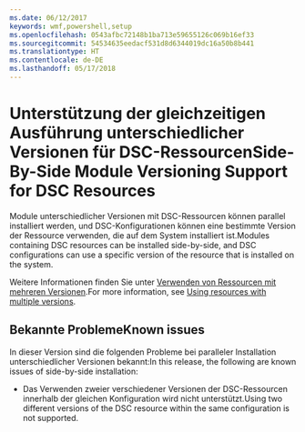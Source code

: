 ```yaml
---
ms.date: 06/12/2017
keywords: wmf,powershell,setup
ms.openlocfilehash: 0543afbc72148b1ba713e59655126c069b16ef33
ms.sourcegitcommit: 54534635eedacf531d8d6344019dc16a50b8b441
ms.translationtype: HT
ms.contentlocale: de-DE
ms.lasthandoff: 05/17/2018
---
```

# <a name="side-by-side-module-versioning-support-for-dsc-resources"></a><span data-ttu-id="97921-102">Unterstützung der gleichzeitigen Ausführung unterschiedlicher Versionen für DSC-Ressourcen</span><span class="sxs-lookup"><span data-stu-id="97921-102">Side-By-Side Module Versioning Support for DSC Resources</span></span>

<span data-ttu-id="97921-103">Module unterschiedlicher Versionen mit DSC-Ressourcen können parallel installiert werden, und DSC-Konfigurationen können eine bestimmte Version der Ressource verwenden, die auf dem System installiert ist.</span><span class="sxs-lookup"><span data-stu-id="97921-103">Modules containing DSC resources can be installed side-by-side, and DSC configurations can use a specific version of the resource that is installed on the system.</span></span>

<span data-ttu-id="97921-104">Weitere Informationen finden Sie unter [Verwenden von Ressourcen mit mehreren Versionen](https://msdn.microsoft.com/powershell/dsc/sxsresource).</span><span class="sxs-lookup"><span data-stu-id="97921-104">For more information, see [Using resources with multiple versions](https://msdn.microsoft.com/powershell/dsc/sxsresource).</span></span>

## <a name="known-issues"></a><span data-ttu-id="97921-105">Bekannte Probleme</span><span class="sxs-lookup"><span data-stu-id="97921-105">Known issues</span></span>

<span data-ttu-id="97921-106">In dieser Version sind die folgenden Probleme bei paralleler Installation unterschiedlicher Versionen bekannt:</span><span class="sxs-lookup"><span data-stu-id="97921-106">In this release, the following are known issues of side-by-side installation:</span></span>

-   <span data-ttu-id="97921-107">Das Verwenden zweier verschiedener Versionen der DSC-Ressourcen innerhalb der gleichen Konfiguration wird nicht unterstützt.</span><span class="sxs-lookup"><span data-stu-id="97921-107">Using two different versions of the DSC resource within the same configuration is not supported.</span></span>

